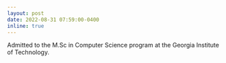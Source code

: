 ```yaml
---
layout: post
date: 2022-08-31 07:59:00-0400
inline: true
---
```


Admitted to the M.Sc in Computer Science program at the Georgia Institute of Technology.

